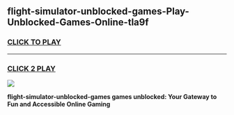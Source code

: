 
## flight-simulator-unblocked-games-Play-Unblocked-Games-Online-tla9f
<h3>
<a href="https://premium76.site?title=flight-simulator-unblocked-games&ref=25A">CLICK TO PLAY</a></h3>
<hr>

<h3>
<a href="https://premium76.site?title=flight-simulator-unblocked-games&ref=25A">CLICK 2 PLAY</a>
  
</h3>

<a href="https://premium76.site?title=flight-simulator-unblocked-games&ref=25A"><img src="https://clearcache.store/games.png"></a>


**flight-simulator-unblocked-games games unblocked: Your Gateway to Fun and Accessible Online Gaming**
